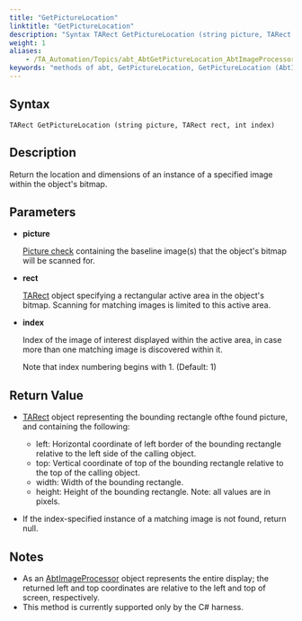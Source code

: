 ```yaml
--- 
title: "GetPictureLocation"
linktitle: "GetPictureLocation"
description: "Syntax TARect GetPictureLocation (string picture, TARect rect, int index) Description Return the location and dimensions of an instance of a specified image within the object's bitmap. Parameters ..."
weight: 1
aliases: 
    - /TA_Automation/Topics/abt_AbtGetPictureLocation_AbtImageProcessor.html
keywords: "methods of abt, GetPictureLocation, GetPictureLocation (AbtImageProcessor), AbtImageProcessor, GetPictureLocation, getpicturelocation, abtimageprocessor getpicturelocation, coordinates and dimensions of image in bitmap, location and size of image in bitmap"
---
```


## Syntax

`TARect GetPictureLocation (string picture, TARect rect, int index)`

## Description

Return the location and dimensions of an instance of a specified image within the object's bitmap.

## Parameters

-   **picture**

    [Picture check](/TA_Help/Topics/Projects_and_tests_picture_check.html) containing the baseline image\(s\) that the object's bitmap will be scanned for.

-   **rect**

    [TARect](/TA_Automation/Topics/abt_TARect.html) object specifying a rectangular active area in the object's bitmap. Scanning for matching images is limited to this active area.

-   **index**

    Index of the image of interest displayed within the active area, in case more than one matching image is discovered within it.

    Note that index numbering begins with 1. \(Default: 1\)


## Return Value

-   [TARect](/reuse/../TA_Automation/Topics/abt_TARect.html) object representing the bounding rectangle ofthe found picture, and containing the following:

    -   left: Horizontal coordinate of left border of the bounding rectangle relative to the left side of the calling object.
    -   top: Vertical coordinate of top of the bounding rectangle relative to the top of the calling object.
    -   width: Width of the bounding rectangle.
    -   height: Height of the bounding rectangle.
    Note: all values are in pixels.

-   If the index-specified instance of a matching image is not found, return null.

## Notes

-   As an [AbtImageProcessor](/TA_Automation/Topics/abt_ImageProcessor.html) object represents the entire display; the returned left and top coordinates are relative to the left and top of screen, respectively.
-   This method is currently supported only by the C\# harness.



